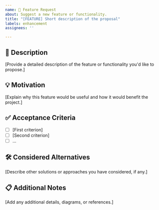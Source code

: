 ```yaml
---
name: 🚀 Feature Request
about: Suggest a new feature or functionality.
title: "[FEATURE] Short description of the proposal"
labels: enhancement
assignees: ''

---
```


## 🚀 Description
[Provide a detailed description of the feature or functionality you'd like to propose.]

## 💡 Motivation
[Explain why this feature would be useful and how it would benefit the project.]

## ✅ Acceptance Criteria
- [ ] [First criterion]
- [ ] [Second criterion]
- [ ] ...

## 🛠️ Considered Alternatives
[Describe other solutions or approaches you have considered, if any.]

## 📋 Additional Notes
[Add any additional details, diagrams, or references.]
